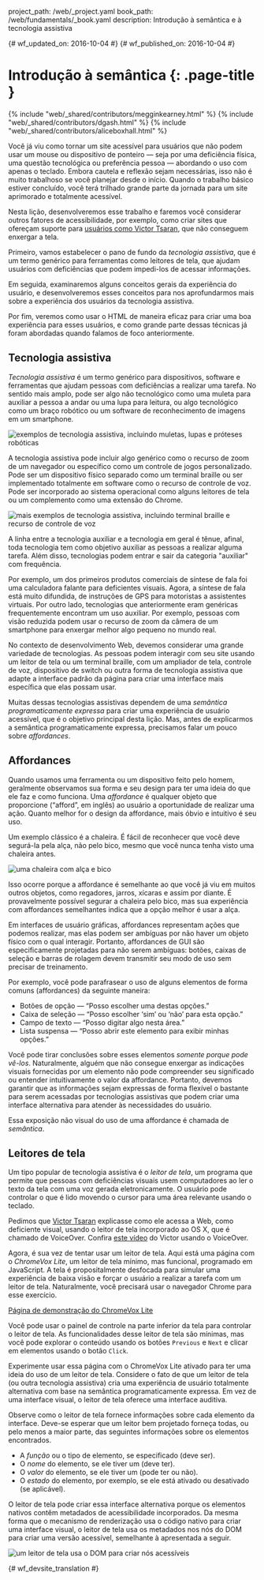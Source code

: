 project_path: /web/_project.yaml
book_path: /web/fundamentals/_book.yaml
description: Introdução à semântica e à tecnologia assistiva


{# wf_updated_on: 2016-10-04 #}
{# wf_published_on: 2016-10-04 #}

# Introdução à semântica {: .page-title }

{% include "web/_shared/contributors/megginkearney.html" %}
{% include "web/_shared/contributors/dgash.html" %}
{% include "web/_shared/contributors/aliceboxhall.html" %}



Você já viu como tornar um site acessível para usuários que não podem usar um mouse ou
dispositivo de ponteiro &mdash; seja por uma deficiência física, uma questão tecnológica
ou preferência pessoa &mdash; abordando o uso com apenas o teclado. Embora
cautela e reflexão sejam necessárias, isso não é muito trabalhoso se você planejar
desde o início. Quando o trabalho básico estiver concluído, você terá trilhado grande parte da
jornada para um site aprimorado e totalmente acessível.

Nesta lição, desenvolveremos esse trabalho e faremos você considerar outros
fatores de acessibilidade, por exemplo, como criar sites que ofereçam suporte para [usuários como
Victor Tsaran](/web/fundamentals/accessibility/#understanding-users-diversity),
que não conseguem enxergar a tela.

Primeiro, vamos estabelecer o pano de fundo da *tecnologia assistiva*, que é um termo genérico para
ferramentas como leitores de tela, que ajudam usuários com deficiências que podem impedi-los de
acessar informações.

Em seguida, examinaremos alguns conceitos gerais da experiência do usuário, e desenvolveremos esses conceitos para
nos aprofundarmos mais sobre a experiência dos usuários da tecnologia assistiva.

Por fim, veremos como usar o HTML de maneira eficaz para criar uma boa experiência para
esses usuários, e como grande parte dessas técnicas já foram abordadas quando falamos de foco
anteriormente.

## Tecnologia assistiva

*Tecnologia assistiva* é um termo genérico para dispositivos, software e ferramentas que
ajudam pessoas com deficiências a realizar uma tarefa. No sentido mais amplo,
pode ser algo não tecnológico como uma muleta para auxiliar a pessoa a andar ou uma lupa para
leitura, ou algo tecnológico como um braço robótico ou um software de reconhecimento de imagens
em um smartphone.

![exemplos de tecnologia assistiva, incluindo muletas, lupas e próteses
robóticas](imgs/assistive-tech1.png)

A tecnologia assistiva pode incluir algo genérico como o recurso de zoom de um navegador
ou específico como um controle de jogos personalizado. Pode ser um dispositivo físico separado
como um terminal braille ou ser implementado totalmente em software como
o recurso de controle de voz. Pode ser incorporado ao sistema operacional como alguns leitores
de tela ou um complemento como uma extensão do Chrome.

![mais exemplos de tecnologia assistiva, incluindo terminal braille e recurso de
controle de voz](imgs/assistive-tech2.png)

A linha entre a tecnologia auxiliar e a tecnologia em geral é tênue, afinal,
toda tecnologia tem como objetivo auxiliar as pessoas a realizar alguma tarefa. Além disso,
tecnologias podem entrar e sair da categoria "auxiliar" com frequência.

Por exemplo, um dos primeiros produtos comerciais de síntese de fala foi uma
calculadora falante para deficientes visuais. Agora, a síntese de fala está muito difundida,
de instruções de GPS para motoristas a assistentes virtuais. Por outro lado, tecnologias que anteriormente
eram genéricas frequentemente encontram um uso auxiliar. Por exemplo, pessoas
com visão reduzida podem usar o recurso de zoom da câmera de um smartphone para enxergar melhor
algo pequeno no mundo real.

No contexto de desenvolvimento Web, devemos considerar uma grande variedade de
tecnologias. As pessoas podem interagir com seu site usando um leitor de tela ou
um terminal braille, com um ampliador de tela, controle de voz, dispositivo de
switch ou outra forma de tecnologia assistiva que adapte a interface padrão
da página para criar uma interface mais específica que elas possam usar.

Muitas dessas tecnologias assistivas dependem de uma *semântica programaticamente
expressa* para criar uma experiência de usuário acessível, que é o objetivo principal
desta lição. Mas, antes de explicarmos a semântica programaticamente expressa,
precisamos falar um pouco sobre *affordances*.

## Affordances

Quando usamos uma ferramenta ou um dispositivo feito pelo homem, geralmente observamos sua forma e seu design
para ter uma ideia do que ele faz e como funciona. Uma *affordance* é qualquer
objeto que proporcione (“afford”, em inglês) ao usuário a oportunidade de realizar uma ação.
Quanto melhor for o design da affordance, mais óbvio e intuitivo é seu uso.

Um exemplo clássico é a chaleira. É fácil de reconhecer que você
deve segurá-la pela alça, não pelo bico, mesmo que você nunca tenha
visto uma chaleira antes.

![uma chaleira com alça e bico](imgs/teapot.png)

Isso ocorre porque a affordance é semelhante ao que você já viu em muitos outros
objetos, como regadores, jarros, xícaras e assim por diante. É
provavelmente possível segurar a chaleira pelo bico, mas sua experiência com
affordances semelhantes indica que a opção melhor é usar a alça.

Em interfaces de usuário gráficas, affordances representam ações que podemos realizar, mas
elas podem ser ambíguas por não haver um objeto físico com o qual interagir. Portanto, affordances
de GUI são especificamente projetadas para não serem ambíguas: botões, caixas de
seleção e barras de rolagem devem transmitir seu modo de uso sem precisar
de treinamento.

Por exemplo, você pode parafrasear o uso de alguns elementos de forma comuns
(affordances) da seguinte maneira:

 - Botões de opção &mdash; “Posso escolher uma destas opções.”
 - Caixa de seleção &mdash; “Posso escolher ‘sim’ ou ‘não’ para esta opção.”
 - Campo de texto &mdash; “Posso digitar algo nesta área.”
 - Lista suspensa &mdash; “Posso abrir este elemento para exibir minhas opções.”

Você pode tirar conclusões sobre esses elementos *somente porque pode
vê-los*. Naturalmente, alguém que não consegue enxergar as indicações visuais fornecidas por um elemento
não pode compreender seu significado ou entender intuitivamente o valor da affordance.
Portanto, devemos garantir que as informações sejam expressas de forma flexível o bastante para
serem acessadas por tecnologias assistivas que podem criar uma interface alternativa para
atender às necessidades do usuário.

Essa exposição não visual do uso de uma affordance é chamada de *semântica*.

## Leitores de tela

Um tipo popular de tecnologia assistiva é o *leitor de tela*, um programa que
permite que pessoas com deficiências visuais usem computadores ao ler o texto da tela
com uma voz gerada eletronicamente. O usuário pode controlar o que é lido movendo o cursor
para uma área relevante usando o teclado.

Pedimos que [Victor
Tsaran](/web/fundamentals/accessibility/#understanding-users-diversity)
explicasse como ele acessa a Web, como deficiente visual, usando o leitor de tela
incorporado ao OS X, que é chamado de VoiceOver. Confira [este
vídeo](https://www.youtube.com/watch?v=QW_dUs9D1oQ) do Victor usando o VoiceOver.

Agora, é sua vez de tentar usar um leitor de tela. Aqui está uma página com o *ChromeVox
Lite*, um leitor de tela mínimo, mas funcional, programado em JavaScript. A tela
é propositalmente desfocada para simular uma experiência de baixa visão e forçar o usuário a
realizar a tarefa com um leitor de tela. Naturalmente, você precisará usar
o navegador Chrome para esse exercício.

[Página de demonstração do ChromeVox Lite](http://udacity.github.io/ud891/lesson3-semantics-built-in/02-chromevox-lite/)

Você pode usar o painel de controle na parte inferior da tela para controlar o leitor de
tela. As funcionalidades desse leitor de tela são mínimas, mas você pode explorar
o conteúdo usando os botões `Previous` e `Next` e clicar em elementos
usando o botão `Click`.

Experimente usar essa página com o ChromeVox Lite ativado para ter uma ideia do uso
de um leitor de tela. Considere o fato de que um leitor de tela (ou outra tecnologia assistiva)
cria uma experiência de usuário totalmente alternativa com base na
semântica programaticamente expressa. Em vez de uma interface visual, o leitor
de tela oferece uma interface auditiva.

Observe como o leitor de tela fornece informações sobre cada elemento
da interface. Deve-se esperar que um leitor bem projetado forneça todas, ou pelo menos
a maior parte, das seguintes informações sobre os elementos encontrados.

 - A *função* ou o tipo de elemento, se especificado (deve ser).
 - O *nome* do elemento, se ele tiver um (deve ter).
 - O *valor* do elemento, se ele tiver um (pode ter ou não).
 - O *estado* do elemento, por exemplo, se ele está ativado ou desativado (se
 aplicável).

O leitor de tela pode criar essa interface alternativa porque os elementos
nativos contêm metadados de acessibilidade incorporados. Da mesma forma que o mecanismo de renderização
usa o código nativo para criar uma interface visual, o leitor de tela usa os
metadados nos nós do DOM para criar uma versão acessível, semelhante à apresentada
a seguir.

![um leitor de tela usa o DOM para criar
nós acessíveis](imgs/nativecodetoacc.png)


{# wf_devsite_translation #}
